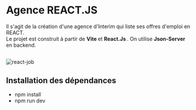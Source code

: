 # Agence REACT.JS

Il s'agit de la création d'une agence d'Interim qui liste ses offres d'emploi en REACT. <br>
Le projet est construit à partir de <strong> Vite </strong> et <strong> React.Js </strong>. On utilise <strong> Json-Server </strong> en backend.

##
![react-job](https://github.com/Soulman2131/reactjob/assets/109850920/14ee5025-5165-4d55-875c-83ae48025392)


## Installation des dépendances
- npm install
- npm run dev


